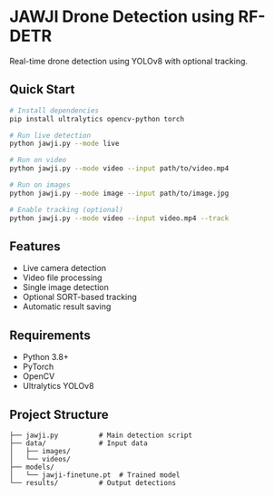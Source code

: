 # JAWJI Drone Detection using RF-DETR

Real-time drone detection using YOLOv8 with optional tracking.

## Quick Start

```bash
# Install dependencies
pip install ultralytics opencv-python torch

# Run live detection
python jawji.py --mode live

# Run on video
python jawji.py --mode video --input path/to/video.mp4

# Run on images
python jawji.py --mode image --input path/to/image.jpg

# Enable tracking (optional)
python jawji.py --mode video --input video.mp4 --track
```

## Features
- Live camera detection
- Video file processing
- Single image detection
- Optional SORT-based tracking
- Automatic result saving

## Requirements
- Python 3.8+
- PyTorch
- OpenCV
- Ultralytics YOLOv8

## Project Structure
```
├── jawji.py          # Main detection script
├── data/             # Input data
│   ├── images/       
│   └── videos/       
├── models/          
│   └── jawji-finetune.pt  # Trained model
└── results/          # Output detections
```
